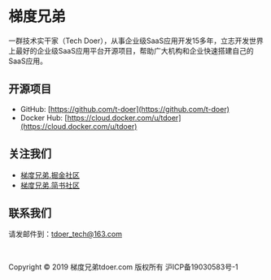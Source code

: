 # 梯度兄弟

一群技术实干家（Tech Doer），从事企业级SaaS应用开发15多年，立志开发世界上最好的企业级SaaS应用平台开源项目，帮助广大机构和企业快速搭建自己的SaaS应用。

## 开源项目

- GitHub: [https://github.com/t-doer](https://github.com/t-doer)
- Docker Hub: [https://cloud.docker.com/u/tdoer](https://cloud.docker.com/u/tdoer)

## 关注我们

- [梯度兄弟.掘金社区](https://juejin.im/user/5d5b3097f265da03940209d1)
- [梯度兄弟.简书社区](https://www.jianshu.com/u/2b8c565b4b73)

## 联系我们

请发邮件到：[tdoer_tech@163.com](mailto:tdoer_tech@163.com)



&nbsp;

Copyright © 2019 梯度兄弟tdoer.com 版权所有 沪ICP备19030583号-1

&nbsp;
